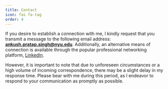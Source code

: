```yaml
---
title: Contact
icon: fas fa-tag
order: 4
---
```


If you desire to establish a connection with me, I kindly request that you transmit a message to the following email address: **ankush.pratap.singh@nyu.edu**. 
Additionally, an alternative means of connection is available through the popular professional networking platform, <a href = "https://www.linkedin.com/in/ankushpratap95/">LinkedIn</a>.

However, it is important to note that due to unforeseen circumstances or a high volume of incoming correspondence, there may be a slight delay in my response time. 
Please bear with me during this period, as I endeavor to respond to your communication as promptly as possible.
